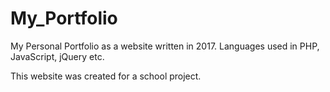 # My_Portfolio
My Personal Portfolio as a website written in 2017.
Languages used in PHP, JavaScript, jQuery etc.

This website was created for a school project. 
